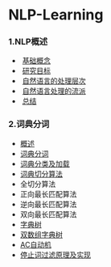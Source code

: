 # NLP-Learning


###  1.NLP概述

- ​    [基础概念](<https://github.com/huoji555/NLP-Learing/tree/master/doc/char_00.md>)
- ​    [研究目标](<https://github.com/huoji555/NLP-Learing/tree/master/doc/char_00.md>)
- ​    [自然语言的处理层次](<https://github.com/huoji555/NLP-Learing/tree/master/doc/char_00.md>)
- ​    [自然语言处理的流派](<https://github.com/huoji555/NLP-Learing/tree/master/doc/char_00.md>)
- ​    [总结](<https://github.com/huoji555/NLP-Learing/tree/master/doc/char_00.md>)



### 2.词典分词

-   [概述](<https://github.com/huoji555/NLP-Learing/tree/master/doc/char_01.md>)
-   [词典分词](<https://github.com/huoji555/NLP-Learing/tree/master/doc/char_01.md>)
-   [词典分类及加载](<https://github.com/huoji555/NLP-Learing/tree/master/doc/char_01.md>)
-   [词典切分算法](<https://github.com/huoji555/NLP-Learing/tree/master/doc/char_01.md>)
  - 全切分算法
  - 正向最长匹配算法
  - 逆向最长匹配算法
  - 双向最长匹配算法
-   [字典树](<https://github.com/huoji555/NLP-Learing/tree/master/doc/char_01.md>)
-   [双数组字典树](<https://github.com/huoji555/NLP-Learing/tree/master/doc/char_01.md>)
-   [AC自动机](<https://github.com/huoji555/NLP-Learing/tree/master/doc/char_01.md>)
-   [停止词过滤原理及实现](<https://github.com/huoji555/NLP-Learing/tree/master/doc/char_01.md>)

